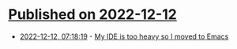 # [Published on 2022-12-12](index.md)

* [2022-12-12, 07:18:19](https://news.ycombinator.com/item?id=33951866) - [My IDE is too heavy so I moved to Emacs](https://renato.athaydes.com/posts/switching-from-heavyweight-ides-to-emacs.html)
